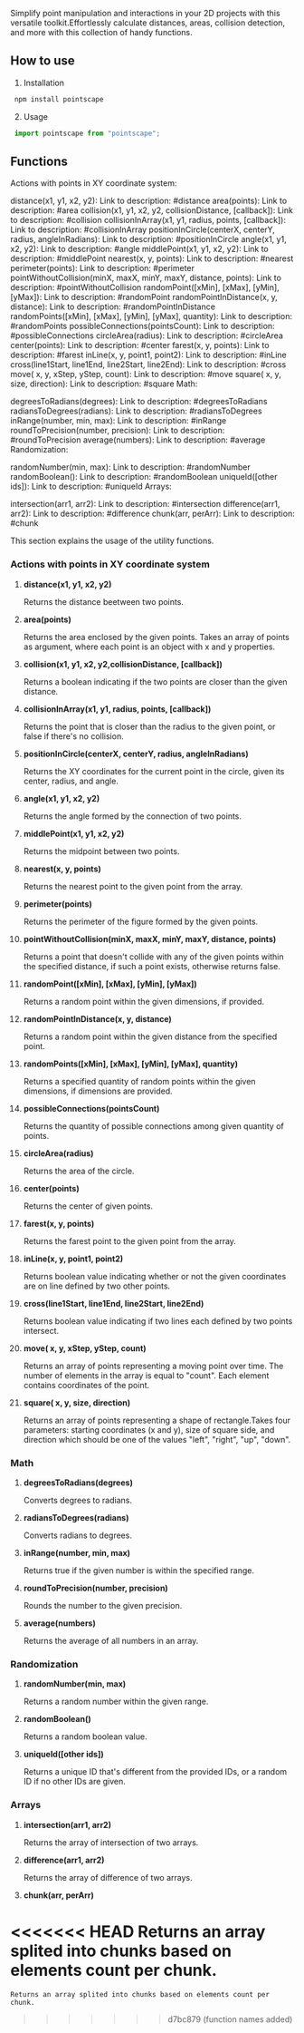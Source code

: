 Simplify point manipulation and interactions in your 2D projects with this versatile toolkit.Effortlessly calculate distances, areas, collision detection, and more with this collection of handy functions.

## How to use

1. Installation
```javascript
 npm install pointscape
```

2. Usage
```javascript
 import pointscape from "pointscape";
```


## Functions

Actions with points in XY coordinate system:

distance(x1, y1, x2, y2): Link to description: #distance
area(points): Link to description: #area
collision(x1, y1, x2, y2, collisionDistance, [callback]): Link to description: #collision
collisionInArray(x1, y1, radius, points, [callback]): Link to description: #collisionInArray
positionInCircle(centerX, centerY, radius, angleInRadians): Link to description: #positionInCircle
angle(x1, y1, x2, y2): Link to description: #angle
middlePoint(x1, y1, x2, y2): Link to description: #middlePoint
nearest(x, y, points): Link to description: #nearest
perimeter(points): Link to description: #perimeter
pointWithoutCollision(minX, maxX, minY, maxY, distance, points): Link to description: #pointWithoutCollision
randomPoint([xMin], [xMax], [yMin], [yMax]): Link to description: #randomPoint
randomPointInDistance(x, y, distance): Link to description: #randomPointInDistance
randomPoints([xMin], [xMax], [yMin], [yMax], quantity): Link to description: #randomPoints
possibleConnections(pointsCount): Link to description: #possibleConnections
circleArea(radius): Link to description: #circleArea
center(points): Link to description: #center
farest(x, y, points): Link to description: #farest
inLine(x, y, point1, point2): Link to description: #inLine
cross(line1Start, line1End, line2Start, line2End): Link to description: #cross
move( x, y, xStep, yStep, count): Link to description: #move
square( x, y, size, direction): Link to description: #square
Math:

degreesToRadians(degrees): Link to description: #degreesToRadians
radiansToDegrees(radians): Link to description: #radiansToDegrees
inRange(number, min, max): Link to description: #inRange
roundToPrecision(number, precision): Link to description: #roundToPrecision
average(numbers): Link to description: #average
Randomization:

randomNumber(min, max): Link to description: #randomNumber
randomBoolean(): Link to description: #randomBoolean
uniqueId([other ids]): Link to description: #uniqueId
Arrays:

intersection(arr1, arr2): Link to description: #intersection
difference(arr1, arr2): Link to description: #difference
chunk(arr, perArr): Link to description: #chunk

This section explains the usage of the utility functions.

### Actions with points in XY coordinate system

1. <b id="distance">distance(x1, y1, x2, y2)</b>

   Returns the distance beetween two points.

2. <b>area(points)</b>

   Returns the area enclosed by the given points.
   Takes an array of points as argument, where each point is an object with x and y properties.

3. <b>collision(x1, y1, x2, y2,collisionDistance, [callback])</b>

   Returns a boolean indicating if the two points are closer than the given distance.
   
4. <b>collisionInArray(x1, y1, radius, points, [callback])</b>

   Returns the point that is closer than the radius to the given point, or false if there's no collision.

5. <b>positionInCircle(centerX, centerY, radius, angleInRadians)</b>

    Returns the XY coordinates for the current point in the circle, given its center, radius, and angle.

6. <b>angle(x1, y1, x2, y2)</b>

   Returns the angle formed by the connection of two points.

7. <b>middlePoint(x1, y1, x2, y2)</b>

   Returns the midpoint between two points.

8. <b>nearest(x, y, points)</b>

   Returns the nearest point to the given point from the array.

9. <b>perimeter(points)</b>

   Returns the perimeter of the figure formed by the given points.

10. <b>pointWithoutCollision(minX, maxX, minY, maxY, distance, points)</b>

    Returns a point that doesn't collide with any of the given points within the specified distance, if such a point exists, otherwise returns false.

11. <b>randomPoint([xMin], [xMax], [yMin], [yMax])</b>
   
    Returns a random point within the given dimensions, if provided.

12. <b>randomPointInDistance(x, y, distance)</b>
   
    Returns a random point within the given distance from the specified point.

13. <b>randomPoints([xMin], [xMax], [yMin], [yMax], quantity)</b>
   
    Returns a specified quantity of random points within the given dimensions, if dimensions are provided.

14. <b>possibleConnections(pointsCount)</b>
   
    Returns the quantity of possible connections among given quantity of points.

15. <b>circleArea(radius)</b>

    Returns the area of the circle.

16. <b>center(points)</b>

    Returns the center of given points.

17. <b>farest(x, y, points)</b>

    Returns the farest point to the given point from the array.

18. <b>inLine(x, y, point1, point2)</b>

    Returns boolean  value indicating whether or not the given coordinates are on line defined by two other points.

19. <b>cross(line1Start, line1End, line2Start, line2End)</b>

    Returns boolean value indicating if two lines each defined  by two points intersect.

20. <b>move( x, y, xStep, yStep, count)</b>

    Returns an array of points  representing a moving point over time. The number of elements in the array is equal to "count". Each element contains coordinates of the point.

21. <b>square( x, y, size, direction)</b>

    Returns an array of points  representing a shape of rectangle.Takes  four parameters: starting coordinates (x and y), size of square side, and direction which should be one of the values "left", "right", "up",
    "down".

### Math

1. <b>degreesToRadians(degrees)</b>

    Converts degrees to radians.

2. <b>radiansToDegrees(radians)</b>

    Converts radians to degrees.

3. <b>inRange(number, min, max)</b>
   
    Returns true if the given number is within the specified range.

4. <b>roundToPrecision(number, precision)</b>
   
    Rounds the number to the given precision.

4. <b>average(numbers)</b>
   
    Returns the average of all numbers in an array.

### Randomization

1. <b>randomNumber(min, max)</b>

    Returns a random number within the given range.

2. <b>randomBoolean()</b>
   
    Returns a random boolean value.

3. <b>uniqueId([other ids])</b>
   
   Returns a unique ID that's different from the provided IDs, or a random ID if no other IDs are given.

### Arrays

1. <b>intersection(arr1, arr2)</b>

    Returns the array of intersection of two arrays.

2. <b>difference(arr1, arr2)</b>

    Returns the array of difference of two arrays.
   
3. <b>chunk(arr, perArr)</b>

<<<<<<< HEAD
    Returns an array splited into chunks based on elements count per chunk.
=======
    Returns an array splited into chunks based on elements count per chunk.
>>>>>>> d7bc879 (function names added)
